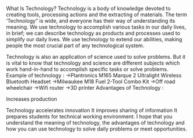 What Is Technology?
Technology is a body of knowledge devoted to creating tools, processing actions and the extracting of materials. The term ‘Technology” is wide, and everyone has their way of understanding its meaning. We use technology to accomplish various tasks in our daily lives, in brief; we can describe technology as products and processes used to simplify our daily lives. We use technology to extend our abilities, making people the most crucial part of any technological system.

Technology is also an application of science used to solve problems. But it is vital to know that technology and science are different subjects which work hand-in-hand to accomplish specific tasks or solve problems.
Example of technology :
 ->Plantronics M165 Marque 2 Ultralight Wireless Bluetooth Headset
 ->Milwaukee M18 Fuel 2-Tool Combo Kit
 ->Off road wheelchair
 ->Wifi router
 ->3D printer 
 Advantages of Technology :
 
Increases production 

Technology accelerates innovation
It improves sharing of information
It prepares students for technical working environment.
I hope that you understand the meaning of technology, the advantages  of technology and how you can use technology to solve daily problems or meet opportunities.



